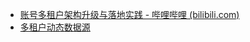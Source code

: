 - [账号多租户架构升级与落地实践 - 哔哩哔哩 (bilibili.com)](https://www.bilibili.com/read/cv23920810/)
- [多租户动态数据源](https://nwjshm.cn/archives/35.html)